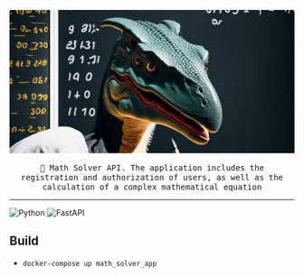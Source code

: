 ![Header](https://github.com/matveysofie/algorithm_complexity_app/blob/main/assets/HEADER.jpg)

<p align="center"> 
    <samp>🧾 Math Solver API. The application includes the registration and authorization of users, as well as the calculation of a complex mathematical equation</samp>
</p>
<hr>

![Python](https://img.shields.io/badge/-Python-ececec?style=for-the-badge&logo=python&logoColor=2c3e50)
![FastAPI](https://img.shields.io/badge/-FastAPI-005571?style=for-the-badge&logo=FastAPI&logoColor=fff)

## Build
- `docker-compose up math_solver_app`